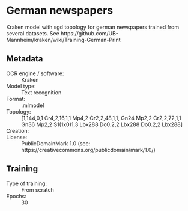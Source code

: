 <link rel="stylesheet" href="../../../../../table_hide.css"/>
<div>
   <h1 id="title">German newspapers</h1>
   <p id="paragraph">Kraken model with sgd topology for german newspapers trained from several datasets.
See https://github.com/UB-Mannheim/kraken/wiki/Training-German-Print</p>
   <h2>Metadata</h2>
   <dl class="grid">
      <dt id="Language">OCR engine / software:</dt>
      <dd>Kraken</dd>
      <dt id="Type">Model type:</dt>
      <dd>Text recognition</dd>
      <dt id="Format">Format:</dt>
      <dd>.mlmodel</dd>
      <dt id="Topology">Topology:</dt>
      <dd>[1,144,0,1 Cr4,2,16,1,1 Mp4,2 Cr2,2,48,1,1, Gn24 Mp2,2 Cr2,2,72,1,1 Gn36 Mp2,2 S1(1x0)1,3 Lbx288 Do0.2,2 Lbx288 Do0.2,2 Lbx288]</dd>
      <dt id="Creation">Creation:</dt>
      <dd></dd>
      <dt id="License">License:</dt>
      <dd>PublicDomainMark 1.0 (see: https://creativecommons.org/publicdomain/mark/1.0/)</dd>
   </dl>
   <h2>Training</h2>
   <dl class="grid">
      <dt id="Training-type">Type of training:</dt>
      <dd>From scratch</dd>
      <dt id="Epochs">Epochs:</dt>
      <dd>30</dd>
   </dl> 
</div>
